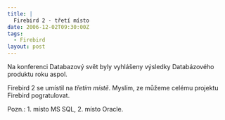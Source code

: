 ```yaml
---
title: |
  Firebird 2 - třetí místo
date: 2006-12-02T09:30:00Z
tags:
  - Firebird
layout: post
---
```

Na konferenci Databazový svět byly vyhlášeny výsledky Databázového produktu roku aspol.

Firebird 2 se umístil na _třetím místě_. Myslím, ze můžeme celému projektu Firebird pogratulovat.

Pozn.: 1. místo MS SQL, 2. místo Oracle.